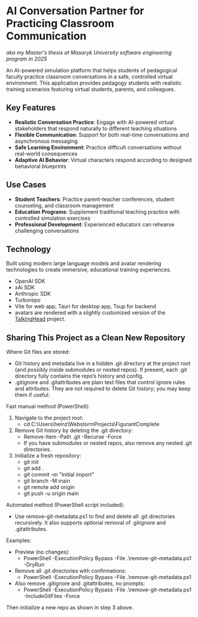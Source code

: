 # AI Conversation Partner for Practicing Classroom Communication
_aka my Master's thesis at Masaryk University software engineering program in 2025_

An AI-powered simulation platform that helps students of pedagogical faculty practice classroom conversations in a safe, controlled virtual environment.
This application provides pedagogy students with realistic training scenarios featuring virtual students, parents, and colleagues.


## Key Features

- **Realistic Conversation Practice**: Engage with AI-powered virtual stakeholders that respond naturally to different teaching situations
- **Flexible Communication**: Support for both real-time conversations and asynchronous messaging
- **Safe Learning Environment**: Practice difficult conversations without real-world consequences
- **Adaptive AI Behavior**: Virtual characters respond according to designed behavioral blueprints

## Use Cases

- **Student Teachers**: Practice parent-teacher conferences, student counseling, and classroom management
- **Education Programs**: Supplement traditional teaching practice with controlled simulation exercises
- **Professional Development**: Experienced educators can rehearse challenging conversations

## Technology

Built using modern large language models and avatar rendering technologies to create immersive, educational training experiences.
- OpenAI SDK
- xAi SDK
- Anthropic SDK
- Turborepo
- Vite for web app, Tauri for desktop app, Tsup for backend
- avatars are rendered with a slightly customized version of the [TalkingHead](https://github.com/met4citizen/TalkingHead) project.


## Sharing This Project as a Clean New Repository

Where Git files are stored:
- Git history and metadata live in a hidden .git directory at the project root (and possibly inside submodules or nested repos). If present, each .git directory fully contains the repo’s history and config.
- .gitignore and .gitattributes are plain text files that control ignore rules and attributes. They are not required to delete Git history; you may keep them if useful.

Fast manual method (PowerShell):
1. Navigate to the project root:
   - cd C:\Users\heinz\WebstormProjects\FigurantComplete
2. Remove Git history by deleting the .git directory:
   - Remove-Item -Path .git -Recurse -Force
   - If you have submodules or nested repos, also remove any nested .git directories.
3. Initialize a fresh repository:
   - git init
   - git add .
   - git commit -m "Initial import"
   - git branch -M main
   - git remote add origin <your-new-remote-url>
   - git push -u origin main

Automated method (PowerShell script included):
- Use remove-git-metadata.ps1 to find and delete all .git directories recursively. It also supports optional removal of .gitignore and .gitattributes.

Examples:
- Preview (no changes):
  - PowerShell -ExecutionPolicy Bypass -File .\remove-git-metadata.ps1 -DryRun
- Remove all .git directories with confirmations:
  - PowerShell -ExecutionPolicy Bypass -File .\remove-git-metadata.ps1
- Also remove .gitignore and .gitattributes, no prompts:
  - PowerShell -ExecutionPolicy Bypass -File .\remove-git-metadata.ps1 -IncludeGitFiles -Force

Then initialize a new repo as shown in step 3 above.
